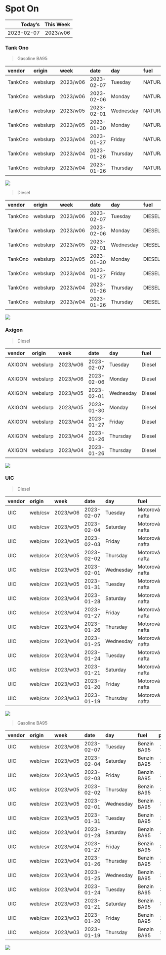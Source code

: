 Spot On
================

|    Today’s | This Week |
|-----------:|----------:|
| 2023-02-07 |  2023/w06 |

### Tank Ono

> Gasoline BA95

| vendor  | origin   | week     | date       | day       | fuel      | price | PriceVAT |
|:--------|:---------|:---------|:-----------|:----------|:----------|------:|---------:|
| TankOno | webslurp | 2023/w06 | 2023-02-07 | Tuesday   | NATURAL95 | 29.67 |     35.9 |
| TankOno | webslurp | 2023/w06 | 2023-02-06 | Monday    | NATURAL95 | 30.17 |     36.5 |
| TankOno | webslurp | 2023/w05 | 2023-02-01 | Wednesday | NATURAL95 | 30.17 |     36.5 |
| TankOno | webslurp | 2023/w05 | 2023-01-30 | Monday    | NATURAL95 | 30.17 |     36.5 |
| TankOno | webslurp | 2023/w04 | 2023-01-27 | Friday    | NATURAL95 | 29.67 |     35.9 |
| TankOno | webslurp | 2023/w04 | 2023-01-26 | Thursday  | NATURAL95 | 29.67 |     35.9 |
| TankOno | webslurp | 2023/w04 | 2023-01-26 | Thursday  | NATURAL95 | 29.67 |     35.9 |

<img src="SpotOn_files/figure-gfm/tono-ba95-1.png" style="display: block; margin: auto auto auto 0;" />

> Diesel

| vendor  | origin   | week     | date       | day       | fuel   | price | PriceVAT |
|:--------|:---------|:---------|:-----------|:----------|:-------|------:|---------:|
| TankOno | webslurp | 2023/w06 | 2023-02-07 | Tuesday   | DIESEL | 28.02 |     33.9 |
| TankOno | webslurp | 2023/w06 | 2023-02-06 | Monday    | DIESEL | 29.34 |     35.5 |
| TankOno | webslurp | 2023/w05 | 2023-02-01 | Wednesday | DIESEL | 29.67 |     35.9 |
| TankOno | webslurp | 2023/w05 | 2023-01-30 | Monday    | DIESEL | 29.67 |     35.9 |
| TankOno | webslurp | 2023/w04 | 2023-01-27 | Friday    | DIESEL | 29.67 |     35.9 |
| TankOno | webslurp | 2023/w04 | 2023-01-26 | Thursday  | DIESEL | 29.67 |     35.9 |
| TankOno | webslurp | 2023/w04 | 2023-01-26 | Thursday  | DIESEL | 29.67 |     35.9 |

<img src="SpotOn_files/figure-gfm/tono-diesel-1.png" style="display: block; margin: auto auto auto 0;" />

### Axigon

> Diesel

| vendor | origin   | week     | date       | day       | fuel   | price | PriceVAT |
|:-------|:---------|:---------|:-----------|:----------|:-------|------:|---------:|
| AXIGON | webslurp | 2023/w06 | 2023-02-07 | Tuesday   | Diesel |  29.7 |     36.0 |
| AXIGON | webslurp | 2023/w06 | 2023-02-06 | Monday    | Diesel |  29.7 |     36.0 |
| AXIGON | webslurp | 2023/w05 | 2023-02-01 | Wednesday | Diesel |  30.8 |     37.3 |
| AXIGON | webslurp | 2023/w05 | 2023-01-30 | Monday    | Diesel |  31.0 |     37.5 |
| AXIGON | webslurp | 2023/w04 | 2023-01-27 | Friday    | Diesel |  31.0 |     37.5 |
| AXIGON | webslurp | 2023/w04 | 2023-01-26 | Thursday  | Diesel |  31.0 |     37.5 |
| AXIGON | webslurp | 2023/w04 | 2023-01-26 | Thursday  | Diesel |  31.0 |     37.5 |

<img src="SpotOn_files/figure-gfm/axigon-diesel-1.png" style="display: block; margin: auto auto auto 0;" />

### UIC

> Diesel

| vendor | origin  | week     | date       | day       | fuel           | price | priceVAT |
|:-------|:--------|:---------|:-----------|:----------|:---------------|------:|---------:|
| UIC    | web/csv | 2023/w06 | 2023-02-07 | Tuesday   | Motorová nafta |  27.3 |     33.0 |
| UIC    | web/csv | 2023/w05 | 2023-02-04 | Saturday  | Motorová nafta |  27.6 |     33.4 |
| UIC    | web/csv | 2023/w05 | 2023-02-03 | Friday    | Motorová nafta |  27.8 |     33.6 |
| UIC    | web/csv | 2023/w05 | 2023-02-02 | Thursday  | Motorová nafta |  28.3 |     34.2 |
| UIC    | web/csv | 2023/w05 | 2023-02-01 | Wednesday | Motorová nafta |  28.7 |     34.7 |
| UIC    | web/csv | 2023/w05 | 2023-01-31 | Tuesday   | Motorová nafta |  29.3 |     35.5 |
| UIC    | web/csv | 2023/w04 | 2023-01-28 | Saturday  | Motorová nafta |  29.3 |     35.5 |
| UIC    | web/csv | 2023/w04 | 2023-01-27 | Friday    | Motorová nafta |  29.5 |     35.7 |
| UIC    | web/csv | 2023/w04 | 2023-01-26 | Thursday  | Motorová nafta |  29.8 |     36.1 |
| UIC    | web/csv | 2023/w04 | 2023-01-25 | Wednesday | Motorová nafta |  29.9 |     36.2 |
| UIC    | web/csv | 2023/w04 | 2023-01-24 | Tuesday   | Motorová nafta |  29.8 |     36.1 |
| UIC    | web/csv | 2023/w03 | 2023-01-21 | Saturday  | Motorová nafta |  29.6 |     35.8 |
| UIC    | web/csv | 2023/w03 | 2023-01-20 | Friday    | Motorová nafta |  29.7 |     35.9 |
| UIC    | web/csv | 2023/w03 | 2023-01-19 | Thursday  | Motorová nafta |  29.6 |     35.8 |

<img src="SpotOn_files/figure-gfm/uic-diesel-1.png" style="display: block; margin: auto auto auto 0;" />

> Gasoline BA95

| vendor | origin  | week     | date       | day       | fuel        | price | priceVAT |
|:-------|:--------|:---------|:-----------|:----------|:------------|------:|---------:|
| UIC    | web/csv | 2023/w06 | 2023-02-07 | Tuesday   | Benzin BA95 |  29.5 |     35.7 |
| UIC    | web/csv | 2023/w05 | 2023-02-04 | Saturday  | Benzin BA95 |  29.6 |     35.8 |
| UIC    | web/csv | 2023/w05 | 2023-02-03 | Friday    | Benzin BA95 |  30.0 |     36.3 |
| UIC    | web/csv | 2023/w05 | 2023-02-02 | Thursday  | Benzin BA95 |  30.5 |     36.9 |
| UIC    | web/csv | 2023/w05 | 2023-02-01 | Wednesday | Benzin BA95 |  30.7 |     37.1 |
| UIC    | web/csv | 2023/w05 | 2023-01-31 | Tuesday   | Benzin BA95 |  30.8 |     37.3 |
| UIC    | web/csv | 2023/w04 | 2023-01-28 | Saturday  | Benzin BA95 |  30.9 |     37.4 |
| UIC    | web/csv | 2023/w04 | 2023-01-27 | Friday    | Benzin BA95 |  30.9 |     37.4 |
| UIC    | web/csv | 2023/w04 | 2023-01-26 | Thursday  | Benzin BA95 |  30.7 |     37.1 |
| UIC    | web/csv | 2023/w04 | 2023-01-25 | Wednesday | Benzin BA95 |  30.6 |     37.0 |
| UIC    | web/csv | 2023/w04 | 2023-01-24 | Tuesday   | Benzin BA95 |  30.5 |     36.9 |
| UIC    | web/csv | 2023/w03 | 2023-01-21 | Saturday  | Benzin BA95 |  30.1 |     36.4 |
| UIC    | web/csv | 2023/w03 | 2023-01-20 | Friday    | Benzin BA95 |  29.9 |     36.2 |
| UIC    | web/csv | 2023/w03 | 2023-01-19 | Thursday  | Benzin BA95 |  29.7 |     35.9 |

<img src="SpotOn_files/figure-gfm/uic-ba95-1.png" style="display: block; margin: auto auto auto 0;" />
